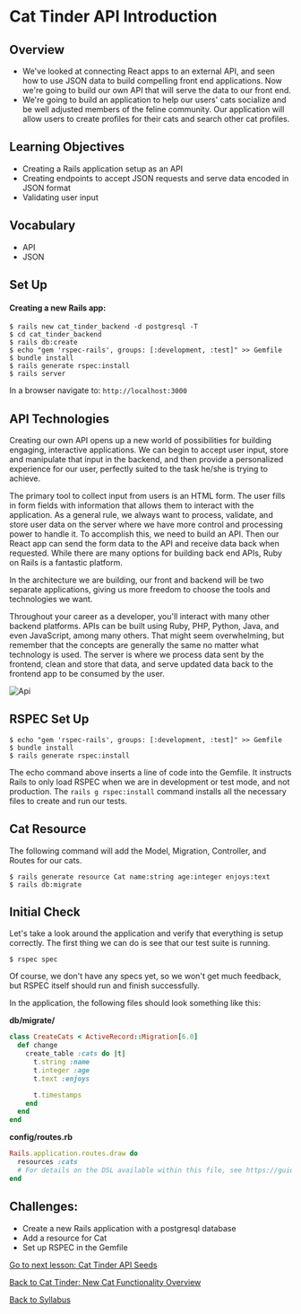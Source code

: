 # Cat Tinder API Introduction

## Overview
- We've looked at connecting React apps to an external API, and seen how to use JSON data to build compelling front end applications. Now we're going to build our own API that will serve the data to our front end.
- We're going to build an application to help our users' cats socialize and be well adjusted members of the feline community. Our application will allow users to create profiles for their cats and search other cat profiles.

## Learning Objectives
- Creating a Rails application setup as an API
- Creating endpoints to accept JSON requests and serve data encoded in JSON format
- Validating user input

## Vocabulary
- API
- JSON

## Set Up

#### Creating a new Rails app:
```
$ rails new cat_tinder_backend -d postgresql -T
$ cd cat_tinder_backend
$ rails db:create
$ echo "gem 'rspec-rails', groups: [:development, :test]" >> Gemfile
$ bundle install
$ rails generate rspec:install
$ rails server
```

In a browser navigate to:
`http://localhost:3000`

## API Technologies
Creating our own API opens up a new world of possibilities for building engaging, interactive applications.  We can begin to accept user input, store and manipulate that input in the backend, and then provide a personalized experience for our user, perfectly suited to the task he/she is trying to achieve.

The primary tool to collect input from users is an HTML form.  The user fills in form fields with information that allows them to interact with the application. As a general rule, we always want to process, validate, and store user data on the server where we have more control and processing power to handle it. To accomplish this, we need to build an API. Then our React app can send the form data to the API and receive data back when requested. While there are many options for building back end APIs, Ruby on Rails is a fantastic platform.

In the architecture we are building, our front and backend will be two separate applications, giving us more freedom to choose the tools and technologies we want.

Throughout your career as a developer, you'll interact with many other backend platforms. APIs can be built using Ruby, PHP, Python, Java, and even JavaScript, among many others. That might seem overwhelming, but remember that the concepts are generally the same no matter what technology is used. The server is where we process data sent by the frontend, clean and store that data, and serve updated data back to the frontend app to be consumed by the user.

![Api](https://s3.amazonaws.com/learn-site/curriculum/React/api.jpeg)


## RSPEC Set Up
```
$ echo "gem 'rspec-rails', groups: [:development, :test]" >> Gemfile
$ bundle install
$ rails generate rspec:install
```

The echo command above inserts a line of code into the Gemfile. It instructs Rails to only load RSPEC when we are in development or test mode, and not production.  The `rails g rspec:install` command installs all the necessary files to create and run our tests.


## Cat Resource
The following command will add the Model, Migration, Controller, and Routes for our cats.

```
$ rails generate resource Cat name:string age:integer enjoys:text
$ rails db:migrate
````

## Initial Check
Let's take a look around the application and verify that everything is setup correctly.  The first thing we can do is see that our test suite is running.  
```
$ rspec spec
```

Of course, we don't have any specs yet, so we won't get much feedback, but RSPEC itself should run and finish successfully.

In the application, the following files should look something like this:

**db/migrate/**

```ruby
class CreateCats < ActiveRecord::Migration[6.0]
  def change
    create_table :cats do |t|
      t.string :name
      t.integer :age
      t.text :enjoys

      t.timestamps
    end
  end
end
```

**config/routes.rb**

```ruby
Rails.application.routes.draw do
  resources :cats
  # For details on the DSL available within this file, see https://guides.rubyonrails.org/routing.html
end
```

## Challenges:
- Create a new Rails application with a postgresql database
- Add a resource for Cat
- Set up RSPEC in the Gemfile


[Go to next lesson: Cat Tinder API Seeds](./seeds.md)

[Back to Cat Tinder: New Cat Functionality Overview](../frontend/10cat_tinder_form_submit.md)

[Back to Syllabus](../../README.md)
